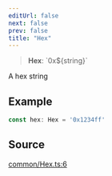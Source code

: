 ```yaml
---
editUrl: false
next: false
prev: false
title: "Hex"
---
```


> **Hex**: \`0x$\{string\}\`

A hex string

## Example

```ts
const hex: Hex = '0x1234ff'
```

## Source

[common/Hex.ts:6](https://github.com/evmts/tevm-monorepo/blob/main/packages/actions-types/src/common/Hex.ts#L6)
